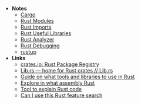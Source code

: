 - **Notes**
	- [Cargo](Rust/Cargo.md)
	- [Rust Modules](Rust%20Modules.md)
	- [Rust Imports](Rust%20Imports.md)
	- [Rust Useful Libraries](Rust%20Useful%20Libraries.md)
	- [Rust Analyzer](Rust%20Analyzer.md)
	- [Rust Debugging](Rust%20Debugging.md)
	- [rustup](rustup.md)
- **Links**
	- [crates.io: Rust Package Registry](https://crates.io/)
	- [Lib.rs — home for Rust crates // Lib.rs](https://lib.rs/)
	- [Guide on what tools and libraries to use in Rust](https://wiki.alopex.li/RustStarterKit2020#dev-tools)
	- [Explore in what assembly Rust](https://rust.godbolt.org/)
	- [Tool to explain Rust code](https://jrvidal.github.io/explaine.rs/)
	- [Can I use this Rust feature search](https://caniuse.rs/)
